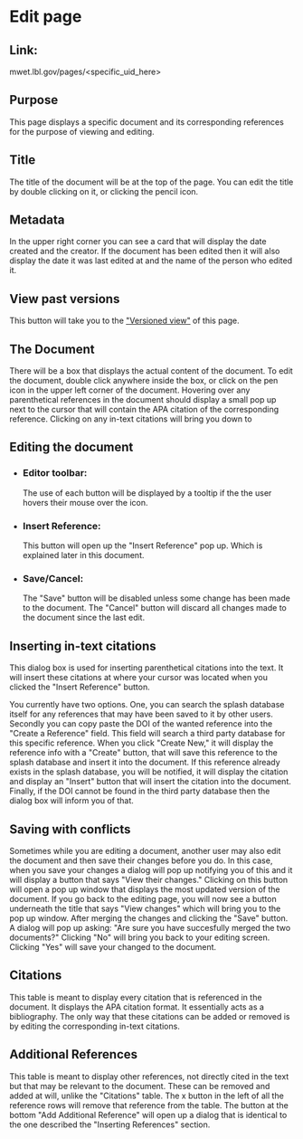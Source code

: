 # Edit page
## Link: 
mwet.lbl.gov/pages/\<specific_uid_here\>

## Purpose
This page displays a specific document and its corresponding references for the purpose of viewing and editing. 

## Title
The title of the document will be at the top of the page. You can edit the title by double clicking on it, or clicking the pencil icon. 

## Metadata
In the upper right corner you can see a card that will display the date created and the creator. If the document has been edited then it will also display the date it was last edited at and the name of the person who edited it.

## View past versions
This button will take you to the ["Versioned view"](#) of this page.

## The Document
There will be a box that displays the actual content of the document. To edit the document, double click anywhere inside the box, or click on the pen icon in the upper left corner of the document. Hovering over any parenthetical references in the document should display a small pop up next to the cursor that will contain the APA citation of the corresponding reference. Clicking on any in-text citations will bring you down to 
    
 ## Editing the document
 * ### Editor toolbar:
    The use of each button will be displayed by a tooltip if the the user hovers their mouse over the icon.
 * ### Insert Reference:
    This button will open up the "Insert Reference" pop up. Which is explained later in this document.
* ### Save/Cancel:
    The "Save" button will be disabled unless some change has been made to the document. The "Cancel" button will discard all changes made to the document since the last edit. 

## Inserting in-text citations
This dialog box is used for inserting parenthetical citations into the text. It will insert these citations at where your cursor was located when you clicked the "Insert Reference" button. 

You currently have two options. One, you can search the splash database itself for any references that may have been saved to it by other users. Secondly you can copy paste the DOI of the wanted reference into the "Create a Reference" field. This field will search a third party database for this specific reference. When you click "Create New," it will display the reference info with a "Create" button, that will save this reference to the splash database and insert it into the document. If this reference already exists in the splash database, you will be notified, it will display the citation and display an "Insert" button that will insert the citation into the document. Finally, if the DOI cannot be found in the third party database then the dialog box will inform you of that.

## Saving with conflicts
Sometimes while you are editing a document, another user may also edit the document and then save their changes before you do. In this case, when you save your changes a dialog will pop up notifying you of this and it will display a button that says "View their changes." Clicking on this button will open a pop up window that displays the most updated version of the document. If you go back to the editing page, you will now see a button underneath the title that says "View changes" which will bring you to the pop up window. After merging the changes and clicking the "Save" button. A dialog will pop up asking: "Are sure you have succesfully merged the two documents?" Clicking "No" will bring you back to your editing screen. Clicking "Yes" will save your changed to the document.

## Citations 
This table is meant to display every citation that is referenced in the document. It displays the APA citation format. It essentially acts as a bibliography. The only way that these citations can be added or removed is by editing the corresponding in-text citations.

## Additional References
This table is meant to display other references, not directly cited in the text but that may be relevant to the document. These can be removed and added at will, unlike the "Citations" table. The x button in the left of all the reference rows will remove that reference from the table. The button at the bottom "Add Additional Reference" will open up a dialog that is identical to the one described the "Inserting References" section.
